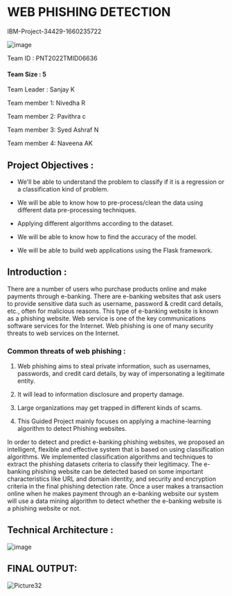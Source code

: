 # WEB PHISHING DETECTION
IBM-Project-34429-1660235722

![image](https://user-images.githubusercontent.com/113506353/198610912-6ea5bc8a-8745-415a-a5a9-6de95ef60ec1.png)


Team ID : PNT2022TMID06636

#### Team Size : 5

Team Leader : Sanjay K

Team member 1: Nivedha R

Team member 2: Pavithra c

Team member 3: Syed Ashraf N

Team member 4: Naveena AK


## Project Objectives :

*  We'll be able to understand the problem to classify if it is a regression or a classification kind of problem.

*  We will be able to know how to pre-process/clean the data using different data pre-processing techniques.

*  Applying different algorithms according to the dataset.

*  We will be able to know how to find the accuracy of the model.

*  We will be able to build web applications using the Flask framework.

## Introduction : 

There are a number of users who purchase products online and make payments through e-banking. There are e-banking websites that ask users to provide sensitive data such as username, password & credit card details, etc., often for malicious reasons. This type of e-banking website is known as a phishing website. Web service is one of the key communications software services for the Internet. Web phishing is one of many security threats to web services on the Internet.

### Common threats of web phishing : 

1. Web phishing aims to steal private information, such as usernames, passwords, and credit card details, by way of impersonating a legitimate entity.

2. It will lead to information disclosure and property damage.

3. Large organizations may get trapped in different kinds of scams.

4. This Guided Project mainly focuses on applying a machine-learning algorithm to detect Phishing websites.

In order to detect and predict e-banking phishing websites, we proposed an intelligent, flexible and effective system that is based on using classification algorithms. We implemented classification algorithms and techniques to extract the phishing datasets criteria to classify their legitimacy. The e-banking phishing website can be detected based on some important characteristics like URL and domain identity, and security and encryption criteria in the final phishing detection rate. Once a user makes a transaction online when he makes payment through an e-banking website our system will use a data mining algorithm to detect whether the e-banking website is a phishing website or not.

## Technical Architecture :

![image](https://user-images.githubusercontent.com/113506353/198648454-ac55c438-de0c-4a3e-843c-826d116c3fbb.png)

## FINAL OUTPUT:

![Picture32](https://user-images.githubusercontent.com/113328813/202853757-92d8a1f3-3059-4603-b796-13129d61e64d.jpg)

